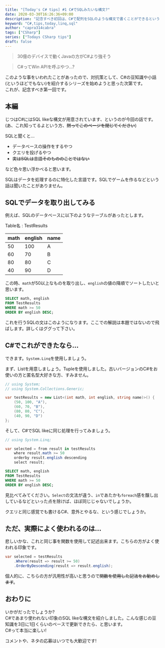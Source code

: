 ```yaml
---
title: "[Today's C# tips] #1 C#でSQLみたいな構文?"
date: 2020-03-30T16:26:36+09:00
description: "記念すべき初回は、C#で配列をSQLのような構文で書くことができるという、案外知られていないことを紹介したいと思います。"
keyword: "C#,tips,today,linq,sql"
author: "capra314cabra"
tags: ["CSharp"]
series: ["Todays CSharp tips"]
draft: false
---
```


> 30億のデバイスで動くJavaの方がC#より強そう

> C#ってWin APIを呼ぶやつ...?

このような事をいわれたことがあったので、対抗策として、C#の豆知識や小話(というほどでもない)を紹介するシリーズを始めようと思った次第です。  
これが、記念すべき第一回です。

## 本編

じつはC#にはSQL likeな構文が用意されています、というのが今回の話です。(あ、これ知ってるよという方、~~黙ってこのページを閉じてください~~)

SQLと聞くと...

- データベースの操作をするやつ
- クエリを投げるやつ
- ~~実はSQLは言語そのもののことではない~~

など色々思い浮かべると思います。

SQLはデータを処理するのに特化した言語です。SQLでゲームを作るなどという話は聞いたことがありません。

## SQLでデータを取り出してみる

例えば、SQLのデータベースに以下のようなテーブルがあったとします。

Table名 : TestResults

|math|english|name|
|:-----|:-----|:-----|
|50|100|A|
|60|70|B|
|80|80|C|
|40|90|D|

この時、`math`が50以上なものを取り出し、`english`の値の降順でソートしたいと思います。

``` SQL
SELECT math, english
FROM TestResults
WHERE math >= 50
ORDER BY english DESC;
```

これを行うSQLの文はこのようになります。ここでの解説は本題ではないので飛ばします。詳しくはググって下さい。

## C#でこれができたなら...

できます。`System.Linq`を使用しましょう。

まず、Listを用意しましょう。Tupleを使用しました。古いバージョンのC#をお使いの方と匿名型大好きな方、すみません。

``` C#
// using System;
// using System.Collections.Generic;

var testResults = new List<(int math, int english, string name)>() {
    (50, 100, "A"),
    (60, 70, "B"),
    (80, 80, "C"),
    (40, 90, "D")
};
```

そして、C#でSQL likeに同じ処理を行ってみましょう。

``` C#
// using System.Linq;

var selected = from result in testResults
    where result.math >= 50
    orderby result.english descending
    select result;
```

``` SQL
SELECT math, english
FROM TestResults
WHERE math >= 50
ORDER BY english DESC;
```

見比べてみてください。`Select`の文法が違う、`in`であたかも`foreach`感を醸し出しているなどといった点を除けば、ほぼ同じじゃないでしょうか。

クエリと同じ感覚でも書けるC#、意外とやるな、という感じでしょうか。

## ただ、実際によく使われるのは...

悲しいかな、これと同じ事を関数を使用して記述出来ます。こちらの方がよく使われる印象です。

``` C#
var selected = testResults
    .Where(result => result >= 50)
    .OrderByDescending(result => result.english);
```

個人的に、こちらの方が汎用性が高いと思うので~~関数を使用した記法をお勧めします~~。

## おわりに

いかがだったでしょうか?  
C#であまり使われない印象のSQL likeな構文を紹介しました。こんな感じの豆知識を3日に1日くらいのペースで更新できたら、と思います。  
C#って本当に楽しい!

コメントや、ネタの応募はいつでも大歓迎です!
